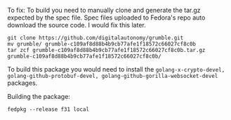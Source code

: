 To fix: To build you need to manually clone and generate the tar.gz expected by the spec file.
Spec files uploaded to Fedora's repo auto download the source code. I would fix this later.

```
git clone https://github.com/digitalautonomy/grumble.git
mv grumble/ grumble-c109af8d88b4b9cb77afe1f18572c66027cf8c0b
tar zcf grumble-c109af8d88b4b9cb77afe1f18572c66027cf8c0b.tar.gz grumble-c109af8d88b4b9cb77afe1f18572c66027cf8c0b/
```

To build this package you would need to install the `golang-x-crypto-devel, golang-github-protobuf-devel, golang-github-gorilla-websocket-devel
` packages.

Building the package:
```
fedpkg --release f31 local
```
